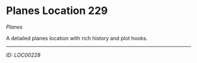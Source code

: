 # Planes Location 229

*Planes*

A detailed planes location with rich history and plot hooks.

---
*ID: LOC00228*